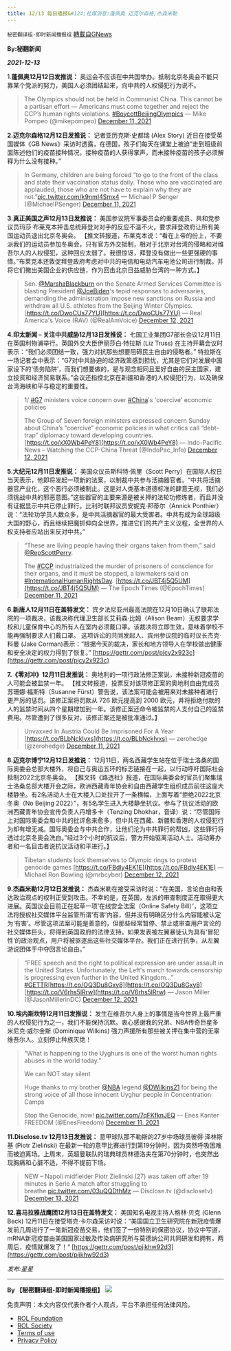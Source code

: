 ```yaml
---
title: 12/13 每日播报&#124;社媒消息:蓬佩奥 迈克尔森格,杰森米勒
---
```

`秘密翻译组-即时新闻播报组` [轉載自GNews](https://gnews.org/zh-hans/1750530/)

**By:秘翻新闻**

***2021-12-13***

1.**蓬佩奥12月12日发推说：** 奥运会不应该在中共国举办。抵制北京冬奥会不能只靠某个党派的努力，美国人必须团结起来，向中共的人权侵犯行为说不。



> The Olympics should not be held in Communist China. This cannot be a partisan effort — Americans must come together and reject the CCP’s human rights violations. [#BoycottBeijingOlympics](https://twitter.com/hashtag/BoycottBeijingOlympics?src=hash&amp;ref_src=twsrc%5Etfw)
> — Mike Pompeo (@mikepompeo) [December 11, 2021](https://twitter.com/mikepompeo/status/1469729072053956612?ref_src=twsrc%5Etfw)



**2.迈克尔森格12月12日发推说：** 记者亚历克斯·史都瑞 (Alex Story) 近日在接受英国媒体《GB News》采访时透露，在德国，孩子们每天在课堂上被迫“走到班级前面陈述他们的疫苗接种情况，接种疫苗的人获得掌声，而未接种疫苗的孩子必须解释为什么没有接种。”



> In Germany, children are being forced “to go to the front of the class and state their vaccination status daily. Those who are vaccinated are applauded, those who are not have to explain why they are not.”[pic.twitter.com/k9nmI4Smx4](https://t.co/k9nmI4Smx4)
> — Michael P Senger (@MichaelPSenger) [December 11, 2021](https://twitter.com/MichaelPSenger/status/1469731322830544897?ref_src=twsrc%5Etfw)



**3.真正美国之声12月13日发推说：** 美国参议院军事委员会的重要成员、共和党参议员玛莎·布莱克本抨击总统拜登对对手的反应不温不火，要求拜登政府让所有美国运动员退出北京冬奥会。 【推文转报道，布莱克本说：“看在上帝的份上，不要派我们的运动员参加冬奥会，只有官方外交抵制，相对于北京对台湾的侵略和对维吾尔人的人权侵犯，这种回应太弱了。我很惊讶，拜登没有做出一些更强硬的事情。”布莱克本还敦促拜登政府考虑对中共的电信和电动汽车电池公司进行制裁，并将它们撤出美国企业的供应链，作为回击北京日益威胁台湾的一种方式。】



> Sen. [@MarshaBlackburn](https://twitter.com/MarshaBlackburn?ref_src=twsrc%5Etfw) on the Senate Armed Services Committee is blasting President [@JoeBiden](https://twitter.com/JoeBiden?ref_src=twsrc%5Etfw)'s tepid responses to adversaries, demanding the administration impose new sanctions on Russia and withdraw all U.S. athletes from the Beijing Winter Olympics.[https://t.co/DwoCUs77YU](https://t.co/DwoCUs77YU)
> — Real America's Voice (RAV) (@RealAmVoice) [December 12, 2021](https://twitter.com/RealAmVoice/status/1470155249218433034?ref_src=twsrc%5Etfw)



**4.印太新闻 – 关注中共威胁12月13日发推说：** 七国工业集团G7部长会议12月11日在英国利物浦举行。英国外交大臣伊丽莎白·特拉斯 (Liz Truss) 在主持开幕会议时表示：“我们必须团结一致，强力对抗那些想要阻碍民主自由的侵略者。” 特拉斯在一场记者会中表示：“G7对中共胁迫的经济政策感到担忧，尤其是它们对发展中国家设下的‘债务陷阱’，而我们想要做的，是与观念相同且爱好自由的民主国家，建立投资和经济贸易联系。”会议还指控北京在新疆和香港的人权侵犯行为，以及确保台湾海峡和平与稳定的重要性。



> 1/ [#G7](https://twitter.com/hashtag/G7?src=hash&amp;ref_src=twsrc%5Etfw) ministers voice concern over [#China](https://twitter.com/hashtag/China?src=hash&amp;ref_src=twsrc%5Etfw)'s 'coercive' economic policies
> 
> The Group of Seven foreign ministers expressed concern Sunday about China’s “coercive” economic policies in what critics call “debt-trap” diplomacy toward developing countries.[https://t.co/xX0Wb4PeY8](https://t.co/xX0Wb4PeY8)
> — Indo-Pacific News – Watching the CCP-China Threat (@IndoPac\_Info) [December 12, 2021](https://twitter.com/IndoPac_Info/status/1470177109687496705?ref_src=twsrc%5Etfw)



**5.大纪元12月11日发推说：** 美国众议员斯科特‧佩里（Scott Perry）在国际人权日当天表示，他即将发起一项新的法案，以制裁中共参与活摘器官者。“中共将活摘器官产业化，这个恶行必须被制止。这是对人类基本道德标准的肆意无视，我们必须挑战中共的邪恶意图。”这些器官的主要来源是被关押的法轮功修炼者，而且并没有证据显示中共已停止罪行。比利时联邦议员安妮克‧邦蒂尔（Annick Ponthier）说：“法轮功学员人数众多，是中共活摘器官的最大受害者。中共有成为全球超级大国的野心，而且继续把魔抓伸向全世界，推进它们的共产主义议程，全世界的人权支持者应站出来反对中共。”



> “These are living people having their organs taken from them,” said [@RepScottPerry](https://twitter.com/RepScottPerry?ref_src=twsrc%5Etfw). 
> 
> The [#CCP](https://twitter.com/hashtag/CCP?src=hash&amp;ref_src=twsrc%5Etfw) industrialized the murder of prisoners of conscience for their organs, and it must be stopped, a lawmakers said on [#InternationalHumanRightsDay](https://twitter.com/hashtag/InternationalHumanRightsDay?src=hash&amp;ref_src=twsrc%5Etfw). [https://t.co/JBT4j5Q5UM](https://t.co/JBT4j5Q5UM)
> — The Epoch Times (@EpochTimes) [December 11, 2021](https://twitter.com/EpochTimes/status/1469493391847264260?ref_src=twsrc%5Etfw)



**6.新唐人12月11日在盖特发文：** 宾夕法尼亚州最高法院在12月10日确认了联邦法院的一项裁决，该裁决称代理卫生部长艾莉森·比姆（Alison Beam）无权要求学校和儿童保育中心的所有人在室内必须戴口罩。该裁决将立即生效，意味着学校不能再强制要求人们戴口罩。 这项诉讼的共同发起人、宾州参议院的临时议长杰克·科曼 (Jake Corman)表示：“根据今天的裁决，家长和地方领导人在学校做出健康和安全决定的权力得到了恢复。” [https://gettr.com/post/pjcy2x923c](https://gettr.com/post/pjcy2x923c)

**7.《零对冲》12月11日发推说：** 奥地利的一项行政法修正案说，未接种新冠疫苗的人可能会被监禁一年。 【推文转报道，投票反对该项修正案的奥地利自由党成员苏珊娜·福斯特（Susanne Fürst）警告说，该法案可能会被用来对未接种者进行更严厉的惩罚。该修正案将罚款从 726 欧元提高到 2000 欧元，并将拒绝付款的人的监禁时间从四个星期增加到一年。该修正案还命令被监禁的人支付自己的监禁费用。尽管遭到了很多反对，该修正案还是被批准通过。】



> Unvaxxed In Austria Could Be Imprisoned For A Year [https://t.co/BLbNckIvxs](https://t.co/BLbNckIvxs)
> — zerohedge (@zerohedge) [December 11, 2021](https://twitter.com/zerohedge/status/1469638179812790281?ref_src=twsrc%5Etfw)



**8.迈克尔博宁12月12日发推说：** 12月11日，两名西藏学生站在位于瑞士洛桑的国际奥委会总部大楼外，将自己与奥运五环的标志链接在一起，以行动呼吁国际社会抵制2022北京冬奥会。 【推文转《路透社》报道，在国际奥委会的官员们聚集瑞士洛桑总部大楼开会之际，欧洲西藏青年协会和自由西藏学生组织成员前往这座大楼静坐。有2名活动人士在大楼入口处拉开了一条横幅，上面写着“拒绝2022北京冬奥（No Beijing 2022）”，有5名学生进入大楼静坐抗议。参与了抗议活动的欧洲西藏青年协会宣传负责人丹增多卡（Tenzing Dhokhar，音译）说：“尽管国际上对国际奥委会和中共的批评愈来愈多，但中共在西藏、新疆和香港的人权侵犯行为却有增无减。国际奥委会与中共合作，让他们沦为中共罪行的帮凶，这些罪行将透过北京冬奥会洗白。”经过3个小时的抗议后，警方开始驱离活动人士。活动筹办者和一名目击者说抗议活动和平进行。】



> Tibetan students lock themselves to Olympic rings to protest genocide games [https://t.co/FBdly4EK1E](https://t.co/FBdly4EK1E)
> — Michael Ron Bowling (@mrbcyber) [December 12, 2021](https://twitter.com/mrbcyber/status/1469883250231369730?ref_src=twsrc%5Etfw)



**9.杰森米勒12月12日发推说：** 杰森米勒在接受采访时说：“在美国，言论自由和表达政治观点的权利正受到攻击。不幸的是，在英国，左派的审查制度正在取得更大进展。英国议会目前正在起草一项‘在线安全法案（Online Safety Bill）’，这项立法将授权社交媒体平台监管所谓‘有害’内容，但并没有明确区分什么内容能被认定为‘有害’。尽管这项法案可能是善意的，但那些经常暂停、禁止或审查用户言论的社交媒体巨头，将得到英国政府的法律支持。如果发表被左翼暴徒认为具有‘冒犯性’的政治观点，用户将被驱逐出这些社交媒体平台。我们正在进行抗争，从左翼游说团体手中夺回言论自由。”



> “FREE speech and the right to political expression are under assault in the United States. Unfortunately, the Left's march towards censorship is progressing even further in the United Kingdom…” [#GETTR](https://twitter.com/hashtag/GETTR?src=hash&amp;ref_src=twsrc%5Etfw)[https://t.co/OQ3Du8Gxy8](https://t.co/OQ3Du8Gxy8) [https://t.co/V6rhs5lRrw](https://t.co/V6rhs5lRrw)
> — Jason Miller (@JasonMillerinDC) [December 12, 2021](https://twitter.com/JasonMillerinDC/status/1469845599063199745?ref_src=twsrc%5Etfw)



**10.埃内斯坎特12月11日发推说：** 发生在维吾尔人身上的事情是当今世界上最严重的人权侵犯行为之一，我们不能保持沉默。衷心感谢我的兄弟、NBA传奇巨星多米尼克·威尔金斯 (Dominique Wilkins) 强力声援所有那些被关押在集中营的无辜维吾尔人。立刻停止种族灭绝！



> “What is happening to the Uyghurs is one of the worst human rights abuses in the world today.”
> 
> We can NOT stay silent
> 
> Huge thanks to my brother [@NBA](https://twitter.com/NBA?ref_src=twsrc%5Etfw) legend [@DWilkins21](https://twitter.com/DWilkins21?ref_src=twsrc%5Etfw) for being the strong voice of all those innocent Uyghur people in Concentration Camps
> 
> Stop the Genocide, now! [pic.twitter.com/7qFKfknJEQ](https://t.co/7qFKfknJEQ)
> — Enes Kanter FREEDOM (@EnesFreedom) [December 11, 2021](https://twitter.com/EnesFreedom/status/1469690026405466113?ref_src=twsrc%5Etfw)



**11.Disclose.tv 12月13日发推说：** 意甲球队那不勒斯的27岁中场球员彼得·泽林斯基 (Piotr Zieliński) 在最新一轮的意甲比赛进行到第19分钟时，因为突然呼吸困难而被迫离场。上周末，英超曼联队的瑞典球员林德洛夫在第70分钟时，也突然出现胸痛和心脏不适，不得不提前下场。



> NEW – Napoli midfielder Piotr Zielinski (27) was taken off after 19 minutes in Serie A match after struggling to breathe.[pic.twitter.com/03uQQDthMz](https://t.co/03uQQDthMz)
> — Disclose.tv (@disclosetv) [December 13, 2021](https://twitter.com/disclosetv/status/1470201343247798274?ref_src=twsrc%5Etfw)



**12.喜马拉雅战鹰团12月13日在盖特发文：** 美国知名电视主持人格林·贝克 (Glenn Beck) 12月11日在接受塔克·卡尔森采访时说：“美国国立卫生研究院在新冠疫情爆发前几周进行了一笔新冠疫苗交易，他们签了一份特别的保密协议，协议中写道，mRNA新冠疫苗由美国国家过敏及传染病研究所与莫德纳公司共同研发和拥有，两周后，疫情就爆发了！“ [https://gettr.com/post/pjikhw92d3](https://gettr.com/post/pjikhw92d3)

*发布:星星*

* * *

**By 【秘密翻译组-即时新闻播报组】**
![](https://assets.gnews.org/wp-content/uploads/2021/12/IMAGE-2021-12-13-113746.jpg)
 

免责声明：本文内容仅代表作者个人观点，平台不承担任何法律风险。

- [ROL Foundation](https://rolfoundation.org/)
- [ROL Society](https://rolsociety.org/)
- [Terms of use](https://gnews.org/terms-of-use-3/)
- [Privacy Policy](https://gnews.org/privacy-policy/)

